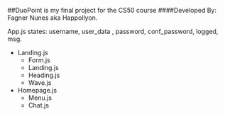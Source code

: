 ##DuoPoint is my final project for the CS50 course
####Developed By: Fagner Nunes aka Happollyon.


App.js
states: username, user_data , password, conf_password, logged, msg.
- Landing.js
	- Form.js
	- Landing.js
	- Heading.js
	- Wave.js
- Homepage.js
	- Menu.js
	- Chat.js	
	
